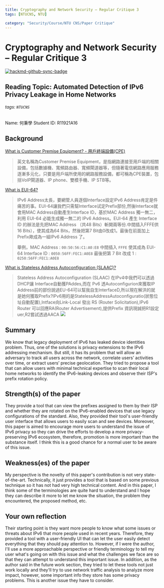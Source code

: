 ```yaml
---
title: Cryptography and Network Security – Regular Critique 3
tags: [NTUCNS, NTU]

category: "Security/Course/NTU CNS/Paper Critique"
---
```


# Cryptography and Network Security – Regular Critique 3

[![hackmd-github-sync-badge](https://hackmd.io/q_V04ik8RkCQS4-DbqJoGg/badge)](https://hackmd.io/q_V04ik8RkCQS4-DbqJoGg)

## Reading Topic: Automated Detection of IPv6 Privacy Leakage in Home Networks
###### tags: `NTUCNS`
Name: 何秉學	Student ID: R11921A16

## Background
[What is Customer Premise Equipment? - 用戶終端設備(CPE)](https://www.moneydj.com/kmdj/wiki/wikiviewer.aspx?keyid=047cf9b1-e1ba-4578-8fcc-160bd2d3fc8d)
> 英文名稱為Customer Premise Equipment，是指網路連接至用戶端的相關設備，包括數據機、寬頻路由器、寬頻閘道器等，但隨著電信網路應用服務逐漸多元化，只要是用戶端所使用的網路服務設備，都可稱為CPE裝置，包括VoIP閘道器、IP phone、雙模手機、IP STB等。

[What is EUI-64?](https://www.jannet.hk/ip-address-version-6-ipv6-zh-hant/)
>IPv6 Address太長，要網管人員逐個Interface設定IPv6 Address肯定是件痛苦的事。EUI-64讓我們只需幫Interface试定Prefix部份,然後Interface就會用MAC Address自動產生Interface ID，基於MAC Address 獨一無二，利用 EUI-64 必能生成獨一無二的 IPv6 Address。EUI-64 產生 Interface ID 的辦法是先把MAC Address （共48 Bits）斬開兩等份.中間插入FFFE供16 Bits），使其成為64 Bits，然後把第7 Bit由0改成1。最後在前面加上Prefix歟成為一組IPv6 Address 了。
>
>舉例，MAC Address : `00:50:56:C1:A0:E8`
中間插入 `FFFE` 使其成為 EUI-64 Interface ID : `0050:56FF:FEC1:A0E8`
最後把第 7 Bit 改成 1 : `0250:56FF:FEC1:A0E8`

[What is Stateless Address Autoconfiguration (SLAAC)?](https://www.jannet.hk/ip-address-version-6-ipv6-zh-hant/)
> Stateless Address Autoconfiguration (SLAAC)
在IPv4中我們可以透過DHCP讓 Interface自動獲PAddes,而在 Pv6 透Autoconfigurion來獲取IP Address前的部份說過EU-64可以幫我自生InterfaceD,所以現在解洪的就是她何獲取Prefix?IPv6用的是StatelessAddressAutoconfiguratio(狀態位址自動配置),Intface向Link-Local 發出 RS (Router Solicitation),IPv6 Router 可以回應RA(Router Advertisement),提供Prefix 資訊現誠把R1設定uer,R2嘗試透過AACA
![](https://i.imgur.com/rCcZUnM.png)



## Summary
We know that legacy deployment of IPv6 has leaked device identities problem. Thus, one of the solutions is privacy extensions to the IPv6 addressing mechanism. But still, it has its problem that will allow an adversary to track all users across the network, correlate users’ activities over time, or extract users’ precise geolocation. They tried to propose a tool that can allow users with minimal technical expertise to scan their local home networks to identify the IPv6-leaking devices and observe their ISP's prefix rotation policy.

## Strength(s) of the paper
They provide a tool that can view the prefixes assigned to them by their ISP and whether they are rotated on the IPv6-enabled devices that use legacy configurations of the standard. Also, they provided their tool's user-friendly user interface that allows users to easily scan and see devices.
Moreover, this paper is aimed to encourage more users to understand the issue of IPv6 privacy so they can drive the efforts to develop a more privacy-preserving IPv6 ecosystem, therefore, promotion is more important than the substance itself. I think this is a good chance for a normal user to be aware of this issue.

## Weakness(es) of the paper
My perspective is the novelty of this paper's contribution is not very state-of-the-art. Technically, it just provides a tool that is based on some previous technique so it has not had very high technical content. And in this paper, I think some of the terminologies are quite hard to understand and I hope they can describe it more to let me know the situation, the problem they encountered, the proposed method, etc.

## Your own reflection
Their starting point is they want more people to know what some issues or threats about IPv6 that more people used in recent years. Therefore, they provided a tool with a user-friendly UI that can let the user easily detect everything that they should pay attention to. However, if I were the author, I'll use a more approachable perspective or friendly terminology to tell my user what's going on with this issue and what the challenges we face are so that they can attempt to understand this important issue.
In addition, as the author said in the future work section, they tried to let these tools not just work locally and they'll try to use network traffic analysis to analyze more impact, however, some important info they store has some privacy problems. This is another issue they have to consider.
